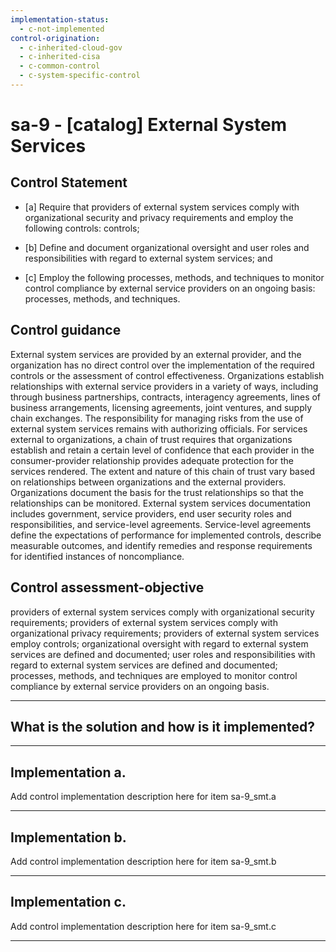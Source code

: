 ```yaml
---
implementation-status:
  - c-not-implemented
control-origination:
  - c-inherited-cloud-gov
  - c-inherited-cisa
  - c-common-control
  - c-system-specific-control
---
```


# sa-9 - \[catalog\] External System Services

## Control Statement

- \[a\] Require that providers of external system services comply with organizational security and privacy requirements and employ the following controls: controls;

- \[b\] Define and document organizational oversight and user roles and responsibilities with regard to external system services; and

- \[c\] Employ the following processes, methods, and techniques to monitor control compliance by external service providers on an ongoing basis: processes, methods, and techniques.

## Control guidance

External system services are provided by an external provider, and the organization has no direct control over the implementation of the required controls or the assessment of control effectiveness. Organizations establish relationships with external service providers in a variety of ways, including through business partnerships, contracts, interagency agreements, lines of business arrangements, licensing agreements, joint ventures, and supply chain exchanges. The responsibility for managing risks from the use of external system services remains with authorizing officials. For services external to organizations, a chain of trust requires that organizations establish and retain a certain level of confidence that each provider in the consumer-provider relationship provides adequate protection for the services rendered. The extent and nature of this chain of trust vary based on relationships between organizations and the external providers. Organizations document the basis for the trust relationships so that the relationships can be monitored. External system services documentation includes government, service providers, end user security roles and responsibilities, and service-level agreements. Service-level agreements define the expectations of performance for implemented controls, describe measurable outcomes, and identify remedies and response requirements for identified instances of noncompliance.

## Control assessment-objective

providers of external system services comply with organizational security requirements;
providers of external system services comply with organizational privacy requirements;
providers of external system services employ controls;
organizational oversight with regard to external system services are defined and documented;
user roles and responsibilities with regard to external system services are defined and documented;
processes, methods, and techniques are employed to monitor control compliance by external service providers on an ongoing basis.

______________________________________________________________________

## What is the solution and how is it implemented?

<!-- Please leave this section blank and enter implementation details in the parts below. -->

______________________________________________________________________

## Implementation a.

Add control implementation description here for item sa-9_smt.a

______________________________________________________________________

## Implementation b.

Add control implementation description here for item sa-9_smt.b

______________________________________________________________________

## Implementation c.

Add control implementation description here for item sa-9_smt.c

______________________________________________________________________

